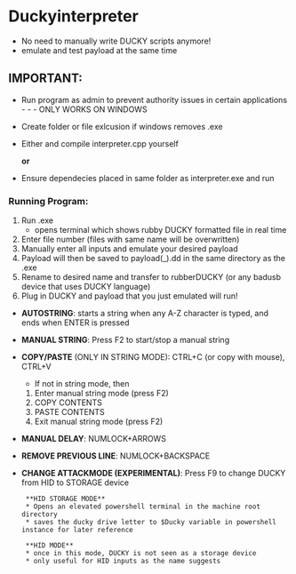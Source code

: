 # Duckyinterpreter

* No need to manually write DUCKY scripts anymore!
* emulate and test payload at the same time


## IMPORTANT: 
* Run program as admin to prevent authority issues in certain applications - - - ONLY WORKS ON WINDOWS
* Create folder or file exlcusion if windows removes .exe 
* Either and compile interpreter.cpp yourself


    **or**


* Ensure dependecies placed in same folder as interpreter.exe and run


### Running Program:
1. Run .exe
    * opens terminal which shows rubby DUCKY formatted file in real time
2. Enter file number (files with same name will be overwritten)
3. Manually enter all inputs and emulate your desired payload
4. Payload will then be saved to payload(_).dd in the same directory as the .exe
5. Rename to desired name and transfer to rubberDUCKY (or any badusb device that uses DUCKY language)
6. Plug in DUCKY and payload that you just emulated will run!


* **AUTOSTRING**: starts a string when any A-Z character is typed, and ends when ENTER is pressed
* **MANUAL STRING**: Press F2 to start/stop a manual string
* **COPY/PASTE** (ONLY IN STRING MODE): CTRL+C (or copy with mouse), CTRL+V
     * If not in string mode, then
    1. Enter manual string mode (press F2)
    2. COPY CONTENTS
    3. PASTE CONTENTS
    4. Exit manual string mode (press F2)    
* **MANUAL DELAY**: NUMLOCK+ARROWS
* **REMOVE PREVIOUS LINE**: NUMLOCK+BACKSPACE
* **CHANGE ATTACKMODE (EXPERIMENTAL)**: Press F9 to change DUCKY from HID to STORAGE device
        
       **HID STORAGE MODE**
       * Opens an elevated powershell terminal in the machine root directory
       * saves the ducky drive letter to $Ducky variable in powershell instance for later reference

       **HID MODE**
       * once in this mode, DUCKY is not seen as a storage device
       * only useful for HID inputs as the name suggests
